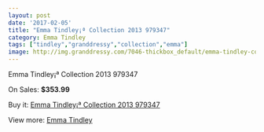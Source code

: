 ```yaml
---
layout: post
date: '2017-02-05'
title: "Emma Tindley¡ª Collection 2013 979347"
category: Emma Tindley
tags: ["tindley","granddressy","collection","emma"]
image: http://img.granddressy.com/7046-thickbox_default/emma-tindley-collection-2013-979347.jpg
---
```

Emma Tindley¡ª Collection 2013 979347

On Sales: **$353.99**
<a href="https://www.granddressy.com/en/emma-tindley/6303-emma-tindley-collection-2013-979347.html"><amp-img layout="responsive" width="600" height="600" src="//img.granddressy.com/7046-thickbox_default/emma-tindley-collection-2013-979347.jpg" alt="Emma Tindley¡ª Collection 2013 979347 0" /></a>

Buy it: [Emma Tindley¡ª Collection 2013 979347](https://www.granddressy.com/en/emma-tindley/6303-emma-tindley-collection-2013-979347.html "Emma Tindley¡ª Collection 2013 979347")

View more: [Emma Tindley](https://www.granddressy.com/en/216-emma-tindley "Emma Tindley")